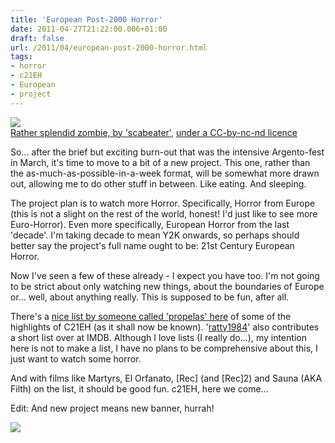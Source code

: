 ```yaml
---
title: 'European Post-2000 Horror'
date: 2011-04-27T21:22:00.006+01:00
draft: false
url: /2011/04/european-post-2000-horror.html
tags: 
- horror
- c21EH
- European
- project
---
```


[![](https://blogger.googleusercontent.com/img/b/R29vZ2xl/AVvXsEiE_U7dEJQFXyWeoX9FWx9EJo6n_YQWzQR1Lps89WHl-zxsngPzgBJkD0BlIMDOKpFFbeicJNJBeZ64scX2y-Yk4LGAUPnXV7poGn3Y5xZDDgO_Mc4xevMUd_gDGfdmMwllFpCig-_8gWc/s800/3272684874_a815f71b39_z.jpg)](https://picasaweb.google.com/lh/photo/zQss5BQbQpDYsfEXv4N5Wu54nN1RycrV_oQh2IHYfkI?feat=embedwebsite)  
[Rather splendid zombie, by 'scabeater'](http://www.flickr.com/photos/scabeater/3272684874/), [under a CC-by-nc\-nd licence](http://creativecommons.org/licenses/by-nc-nd/2.0/)  

  
So... after the brief but exciting burn-out that was the intensive Argento\-fest in March, it's time to move to a bit of a new project. This one, rather than the as-much-as-possible-in-a-week format, will be somewhat more drawn out, allowing me to do other stuff in between. Like eating. And sleeping.  
  
The project plan is to watch more Horror. Specifically, Horror from Europe (this is not a slight on the rest of the world, honest! I'd just like to see more Euro-Horror). Even more specifically, European Horror from the last 'decade'. I'm taking decade to mean Y2K onwards, so perhaps should better say the project's full name ought to be: 21st Century European Horror.  
  
Now I've seen a few of these already - I expect you have too. I'm not going to be strict about only watching new things, about the boundaries of Europe or... well, about anything really. This is supposed to be fun, after all.  
  
There's a [nice list by someone called 'propelas' here](http://www.listal.com/list/european-horror-20002009) of some of the highlights of C21EH (as it shall now be known). '[ratty1984](http://www.imdb.com/list/tHjERohFXkU/)' also contributes a short list over at IMDB. Although I love lists (I really do...), my intention here is not to make a list, I have no plans to be comprehensive about this, I just want to watch some horror.  
  
And with films like Martyrs, El Orfanato, \[Rec\] (and \[Rec\]2) and Sauna (AKA Filth) on the list, it should be good fun. c21EH, here we come...  
  
Edit: And new project means new banner, hurrah!  

[![](https://blogger.googleusercontent.com/img/b/R29vZ2xl/AVvXsEiukfXddGeaaHTrJDxhJ9qcGSwNqZ5ufg0ypuaa1cdhx0uP3x_I82RhGdQaYWL9mhJvpi3DQnnU6YlNsaL0NLBStRqPvZzYQOGz3YRG6iiIfUdf4duDZTWMUg14tb_i1tGhRpXL52z0FZw/s800/c21EH.jpg)](https://picasaweb.google.com/lh/photo/gk3pD-oP65W40yaROO0_X-54nN1RycrV_oQh2IHYfkI?feat=embedwebsite)